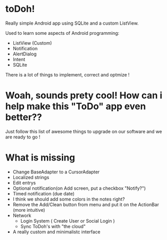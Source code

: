 toDoh!
======

Really simple Android app using SQLite and a custom ListView.

Used to learn some aspects of Android programming:

  - ListView (Custom)
  - Notification
  - AlertDialog
  - Intent
  - SQLite

There is a lot of things to implement, correct and optmize !


Woah, sounds prety cool! How can i help make this "ToDo" app even better??
==========================================================================

Just follow this list of awesome things to upgrade on our software and we are ready to go !


What is missing
===============

  - Change BaseAdapter to a CursorAdapter
  - Localized strings
  - Edit entrys
  - Optional notification(on Add screen, put a checkbox "Notify?")
  - Timed notification (due date)
  - I think we should add some colors in the notes right?
  - Remove the Add/Clean button from menu and put it on the ActionBar (more intuitive)
  - Network
    - Login System ( Create User or Social Login )
    - Sync ToDoh's with "the cloud"
  - A really custom and minimalistc interface
    
